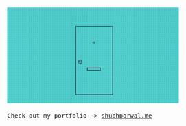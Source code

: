 <kbd>
 <img width="400" alt="GIF" src="https://github.com/shubh73/shubh73/blob/main/assets/1.gif" >
</kbd>

<br />
<br />

<samp>
  Check out my portfolio -> <a href="https://shubhporwal.me/">shubhporwal.me</a>
</samp>
